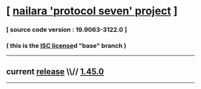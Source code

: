 
# [ [nailara 'protocol seven' project](http://src.nailara.net/) ]

### [ source code version : 19.9063-3122.0 ]

### ( this is the [ISC license](license)d "base" branch )
---
## current [release](https://github.com/anotherlink/nailara/releases) \\\\// [1.45.0](https://github.com/anotherlink/nailara/releases/tag/1.45.0)
---
